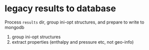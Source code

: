 # legacy results to database

Process `results` dir, group ini-opt structures,
and prepare to write to mongodb

1. group ini-opt structures
2. extract properties (enthalpy and pressure etc, not geo-info)
